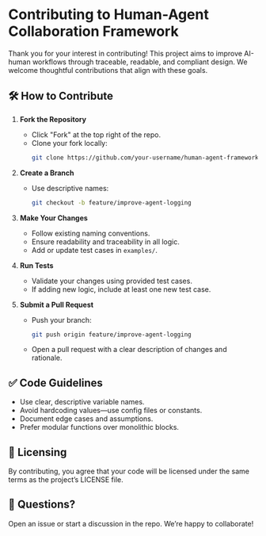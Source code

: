 # Contributing to Human-Agent Collaboration Framework

Thank you for your interest in contributing! This project aims to improve AI-human workflows through traceable, readable, and compliant design. We welcome thoughtful contributions that align with these goals.

## 🛠️ How to Contribute

1. **Fork the Repository**
   - Click "Fork" at the top right of the repo.
   - Clone your fork locally:
     ```bash
     git clone https://github.com/your-username/human-agent-framework.git
     ```

2. **Create a Branch**
   - Use descriptive names:
     ```bash
     git checkout -b feature/improve-agent-logging
     ```

3. **Make Your Changes**
   - Follow existing naming conventions.
   - Ensure readability and traceability in all logic.
   - Add or update test cases in `examples/`.

4. **Run Tests**
   - Validate your changes using provided test cases.
   - If adding new logic, include at least one new test case.

5. **Submit a Pull Request**
   - Push your branch:
     ```bash
     git push origin feature/improve-agent-logging
     ```
   - Open a pull request with a clear description of changes and rationale.

## ✅ Code Guidelines

- Use clear, descriptive variable names.
- Avoid hardcoding values—use config files or constants.
- Document edge cases and assumptions.
- Prefer modular functions over monolithic blocks.

## 📄 Licensing

By contributing, you agree that your code will be licensed under the same terms as the project’s LICENSE file.

## 💬 Questions?

Open an issue or start a discussion in the repo. We’re happy to collaborate!

